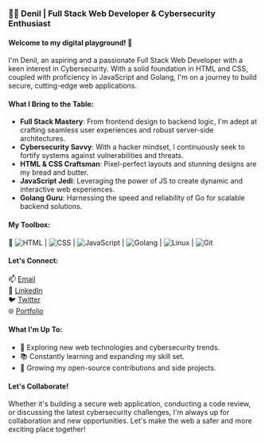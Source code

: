 ### 👨‍💻 Denil | Full Stack Web Developer & Cybersecurity Enthusiast

#### Welcome to my digital playground! 🚀

I'm Denil, an aspiring and a  passionate Full Stack Web Developer with a keen interest in Cybersecurity. With a solid foundation in HTML and CSS, coupled with proficiency in JavaScript and Golang, I'm on a journey to build secure, cutting-edge web applications.

#### What I Bring to the Table:

- **Full Stack Mastery**: From frontend design to backend logic, I'm adept at crafting seamless user experiences and robust server-side architectures.
- **Cybersecurity Savvy**: With a hacker mindset, I continuously seek to fortify systems against vulnerabilities and threats.
- **HTML & CSS Craftsman**: Pixel-perfect layouts and stunning designs are my bread and butter.
- **JavaScript Jedi**: Leveraging the power of JS to create dynamic and interactive web experiences.
- **Golang Guru**: Harnessing the speed and reliability of Go for scalable backend solutions.

 #### My Toolbox:

🔧 ![HTML](https://img.shields.io/badge/HTML-5-orange?logo=html5&style=for-the-badge) | ![CSS](https://img.shields.io/badge/CSS-3-blue?logo=css3&style=for-the-badge) | ![JavaScript](https://img.shields.io/badge/JavaScript-ES6-yellow?logo=javascript&style=for-the-badge) | ![Golang](https://img.shields.io/badge/Go-1.16-blue?logo=go&style=for-the-badge) | ![Linux](https://img.shields.io/badge/Linux-ubuntu-purple?logo=linux&style=for-the-badge) | ![Git](https://img.shields.io/badge/Git-v2.30-red?logo=git&style=for-the-badge)


#### Let's Connect:

📫 [Email](mailto:denil@example.com)  
🔗 [LinkedIn](https://www.linkedin.com/in/denil/)  
🐦 [Twitter](https://twitter.com/denil_dev)  
🌐 [Portfolio](https://www.denil.dev)  

#### What I'm Up To:

- 🔭 Exploring new web technologies and cybersecurity trends.
- 📚 Constantly learning and expanding my skill set.
- 🌱 Growing my open-source contributions and side projects.

#### Let's Collaborate!

Whether it's building a secure web application, conducting a code review, or discussing the latest cybersecurity challenges, I'm always up for collaboration and new opportunities. Let's make the web a safer and more exciting place together!
